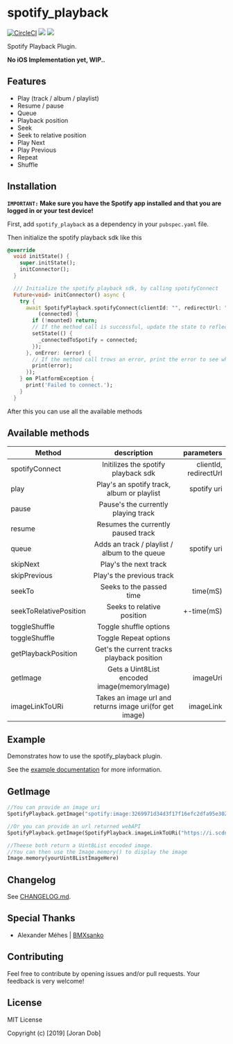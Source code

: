 # spotify_playback

[![CircleCI](https://circleci.com/gh/qreate/spotify-playback-flutter/tree/master.svg?style=svg)](https://circleci.com/gh/qreate/spotify-playback-flutter/tree/master) [![](https://img.shields.io/badge/pub-v0.0.7-brightgreen.svg)](https://pub.dartlang.org/packages/spotify_playback) [![](https://img.shields.io/badge/licence-MIT-blue.svg)](https://github.com/Joran-Dob/spotify-playback-flutter/blob/master/LICENSE.md)


Spotify Playback Plugin.

**No iOS Implementation yet, WIP..**

## Features
* Play (track / album / playlist)
* Resume / pause
* Queue
* Playback position
* Seek
* Seek to relative position
* Play Next
* Play Previous
* Repeat 
* Shuffle 

## Installation
**`IMPORTANT:` Make sure you have the Spotify app installed and that you are logged in or your test device!**

First, add `spotify_playback` as a dependency in your `pubspec.yaml` file.

Then initialize the spotify playback sdk like this 

```dart
@override
  void initState() {
    super.initState();
    initConnector();
  }

  /// Initialize the spotify playback sdk, by calling spotifyConnect
  Future<void> initConnector() async {
    try {
      await SpotifyPlayback.spotifyConnect(clientId: "", redirectUrl: "").then(
          (connected) {
        if (!mounted) return;
        // If the method call is successful, update the state to reflect this change
        setState(() {
          _connectedToSpotify = connected;
        });
      }, onError: (error) {
        // If the method call trows an error, print the error to see what went wrong
        print(error);
      });
    } on PlatformException {
      print('Failed to connect.');
    }
  }
``` 

After this you can use all the available methods

## Available methods 
| Method        | description           | parameters  |
| ------------- |:-------------:| -----:|
| spotifyConnect      | Initilizes the spotify playback sdk | clientId, redirectUrl |
| play      | Play's an spotify track, album or playlist | spotify uri |
| pause      | Pause's the currently playing track      |    |
| resume |  Resumes the currently paused track      |     |
| queue |  Adds an track / playlist / album to the queue     |   spotify uri  |
| skipNext      | Play's the next track | |
| skipPrevious      | Play's the previous track |  |
| seekTo |  Seeks to the passed time     |  time(mS)   |
|seekToRelativePosition|Seeks to relative position|+-time(mS)|
| toggleShuffle | Toggle shuffle options    |     |
| toggleShuffle | Toggle Repeat options    |     |
| getPlaybackPosition | Get's the current tracks playback position       |    |
| getImage | Gets a Uint8List encoded image(memoryImage)       |  imageUri  |
| imageLinkToURi | Takes an image url and returns image uri(for get image)    |  imageLink  |

## Example

Demonstrates how to use the spotify_playback plugin.

See the [example documentation](example/README.md) for more information.

## GetImage   
```dart
//You can provide an image uri
SpotifyPlayback.getImage("spotify:image:3269971d34d3f17f16efc2dfa95e302cc961a36c");

//Or you can provide an url returned webAPI
SpotifyPlayback.getImage(SpotifyPlayback.imageLinkToURi("https://i.scdn.co/image/3269971d34d3f17f16efc2dfa95e302cc961a36c"));

//Theese both return a Uint8List encoded image.
//You can then use the Image.memory() to display the image
Image.memory(yourUint8ListImageHere)

```

## Changelog

See [CHANGELOG.md](CHANGELOG.md).

## Special Thanks
 - Alexander Méhes | [BMXsanko](https://github.com/BMXsanko)

## Contributing

Feel free to contribute by opening issues and/or pull requests. Your feedback is very welcome!

## License

MIT License

Copyright (c) [2019] [Joran Dob]
